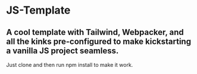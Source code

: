 # JS-Template
## A cool template with Tailwind, Webpacker, and all the kinks pre-configured to make kickstarting a vanilla JS project seamless. 

Just clone and then run npm install to make it work.
